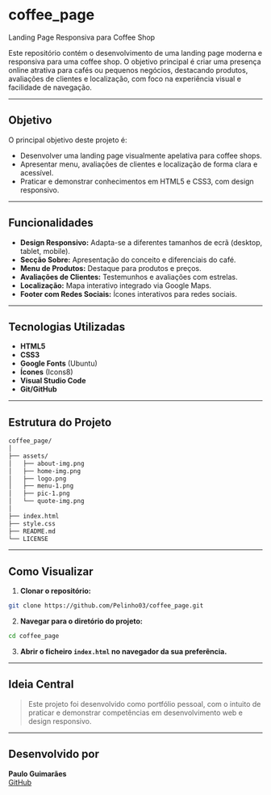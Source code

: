 # **coffee_page**

Landing Page Responsiva para Coffee Shop

Este repositório contém o desenvolvimento de uma landing page moderna e responsiva para uma coffee shop. O objetivo principal é criar uma presença online atrativa para cafés ou pequenos negócios, destacando produtos, avaliações de clientes e localização, com foco na experiência visual e facilidade de navegação.

---

## Objetivo

O principal objetivo deste projeto é:

- Desenvolver uma landing page visualmente apelativa para coffee shops.
- Apresentar menu, avaliações de clientes e localização de forma clara e acessível.
- Praticar e demonstrar conhecimentos em HTML5 e CSS3, com design responsivo.

---

## Funcionalidades

- **Design Responsivo:** Adapta-se a diferentes tamanhos de ecrã (desktop, tablet, mobile).
- **Secção Sobre:** Apresentação do conceito e diferenciais do café.
- **Menu de Produtos:** Destaque para produtos e preços.
- **Avaliações de Clientes:** Testemunhos e avaliações com estrelas.
- **Localização:** Mapa interativo integrado via Google Maps.
- **Footer com Redes Sociais:** Ícones interativos para redes sociais.

---

## Tecnologias Utilizadas

- **HTML5**
- **CSS3**
- **Google Fonts** (Ubuntu)
- **Ícones** (Icons8)
- **Visual Studio Code**
- **Git/GitHub**

---

## Estrutura do Projeto

```bash
coffee_page/
│
├── assets/
│   ├── about-img.png
│   ├── home-img.png
│   ├── logo.png
│   ├── menu-1.png
│   ├── pic-1.png
│   └── quote-img.png
│
├── index.html
├── style.css
├── README.md
└── LICENSE
```

---

## Como Visualizar

1. **Clonar o repositório:**

```bash
git clone https://github.com/Pelinho03/coffee_page.git
```

2. **Navegar para o diretório do projeto:**

```bash
cd coffee_page
```

3. **Abrir o ficheiro `index.html` no navegador da sua preferência.**

---

## Ideia Central

> Este projeto foi desenvolvido como portfólio pessoal, com o intuito de praticar e demonstrar competências em desenvolvimento web e design responsivo.

---

## Desenvolvido por

**Paulo Guimarães**  
[GitHub](https://github.com/Pelinho03)
